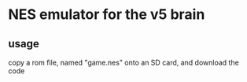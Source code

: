 # NES emulator for the v5 brain

## usage
copy a rom file, named "game.nes" onto an SD card, and download the code
